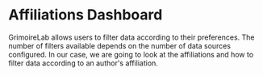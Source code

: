 # Affiliations Dashboard

GrimoireLab allows users to filter data according to their preferences. The number of filters available depends on the number of data sources configured. In our case, we are going to look at the affiliations and how to filter data according to an author's affiliation.
